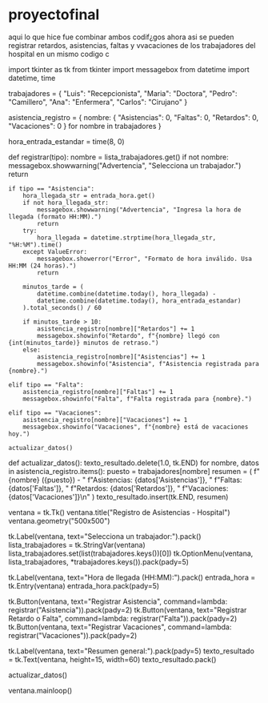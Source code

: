 # proyectofinal
aqui lo que hice fue combinar ambos codif¿gos ahora asi se pueden registrar retardos, asistencias, faltas y vvacaciones de los trabajadores del hospital en un mismo codigo c

import tkinter as tk
from tkinter import messagebox
from datetime import datetime, time

trabajadores = {
    "Luis": "Recepcionista",
    "Maria": "Doctora",
    "Pedro": "Camillero",
    "Ana": "Enfermera",
    "Carlos": "Cirujano"
}

asistencia_registro = {
    nombre: {
        "Asistencias": 0,
        "Faltas": 0,
        "Retardos": 0,
        "Vacaciones": 0
    }
    for nombre in trabajadores
}

hora_entrada_estandar = time(8, 0)

def registrar(tipo):
    nombre = lista_trabajadores.get()
    if not nombre:
        messagebox.showwarning("Advertencia", "Selecciona un trabajador.")
        return

    if tipo == "Asistencia":
        hora_llegada_str = entrada_hora.get()
        if not hora_llegada_str:
            messagebox.showwarning("Advertencia", "Ingresa la hora de llegada (formato HH:MM).")
            return
        try:
            hora_llegada = datetime.strptime(hora_llegada_str, "%H:%M").time()
        except ValueError:
            messagebox.showerror("Error", "Formato de hora inválido. Usa HH:MM (24 horas).")
            return

        minutos_tarde = (
            datetime.combine(datetime.today(), hora_llegada) -
            datetime.combine(datetime.today(), hora_entrada_estandar)
        ).total_seconds() / 60

        if minutos_tarde > 10:
            asistencia_registro[nombre]["Retardos"] += 1
            messagebox.showinfo("Retardo", f"{nombre} llegó con {int(minutos_tarde)} minutos de retraso.")
        else:
            asistencia_registro[nombre]["Asistencias"] += 1
            messagebox.showinfo("Asistencia", f"Asistencia registrada para {nombre}.")
    
    elif tipo == "Falta":
        asistencia_registro[nombre]["Faltas"] += 1
        messagebox.showinfo("Falta", f"Falta registrada para {nombre}.")

    elif tipo == "Vacaciones":
        asistencia_registro[nombre]["Vacaciones"] += 1
        messagebox.showinfo("Vacaciones", f"{nombre} está de vacaciones hoy.")

    actualizar_datos()

def actualizar_datos():
    texto_resultado.delete(1.0, tk.END)
    for nombre, datos in asistencia_registro.items():
        puesto = trabajadores[nombre]
        resumen = (
            f"{nombre} ({puesto}) - "
            f"Asistencias: {datos['Asistencias']}, "
            f"Faltas: {datos['Faltas']}, "
            f"Retardos: {datos['Retardos']}, "
            f"Vacaciones: {datos['Vacaciones']}\n"
        )
        texto_resultado.insert(tk.END, resumen)

ventana = tk.Tk()
ventana.title("Registro de Asistencias - Hospital")
ventana.geometry("500x500")

tk.Label(ventana, text="Selecciona un trabajador:").pack()
lista_trabajadores = tk.StringVar(ventana)
lista_trabajadores.set(list(trabajadores.keys())[0])
tk.OptionMenu(ventana, lista_trabajadores, *trabajadores.keys()).pack(pady=5)

tk.Label(ventana, text="Hora de llegada (HH:MM):").pack()
entrada_hora = tk.Entry(ventana)
entrada_hora.pack(pady=5)

tk.Button(ventana, text="Registrar Asistencia", command=lambda: registrar("Asistencia")).pack(pady=2)
tk.Button(ventana, text="Registrar Retardo o Falta", command=lambda: registrar("Falta")).pack(pady=2)
tk.Button(ventana, text="Registrar Vacaciones", command=lambda: registrar("Vacaciones")).pack(pady=2)

tk.Label(ventana, text="Resumen general:").pack(pady=5)
texto_resultado = tk.Text(ventana, height=15, width=60)
texto_resultado.pack()

actualizar_datos()

ventana.mainloop()




